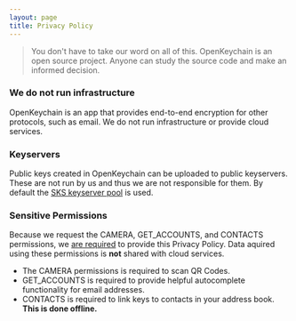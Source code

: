 ```yaml
---
layout: page
title: Privacy Policy
---
```


> You don't have to take our word on all of this. OpenKeychain is an open source project. Anyone can study the source code and make an informed decision.

### We do not run infrastructure

OpenKeychain is an app that provides end-to-end encryption for other protocols, such as email.
We do not run infrastructure or provide cloud services.

### Keyservers

Public keys created in OpenKeychain can be uploaded to public keyservers.
These are not run by us and thus we are not responsible for them.
By default the [SKS keyserver pool](https://sks-keyservers.net/) is used.

### Sensitive Permissions

Because we request the CAMERA, GET_ACCOUNTS, and CONTACTS permissions, we [are required](https://support.google.com/googleplay/android-developer/answer/113469#privacy) to provide this Privacy Policy.
Data aquired using these permissions is **not** shared with cloud services.

  * The CAMERA permissions is required to scan QR Codes.
  * GET_ACCOUNTS is required to provide helpful autocomplete functionality for email addresses.
  * CONTACTS is required to link keys to contacts in your address book. **This is done offline.**
